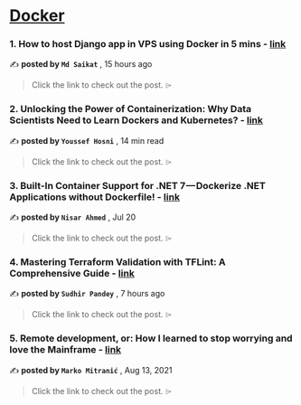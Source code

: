 
<h1><a href=https://medium.com/tag/docker/recommended target="_blank" rel="noopener noreferrer">Docker</a></h1>
<h3>1. How to host Django app in VPS using Docker in 5 mins - <a href=https://medium.com/@0xh7ml/how-to-host-django-app-in-vps-using-docker-in-5-mins-2850caa1c444?source=tag_recommended_feed---------0-84----------docker----------cd23889c_6e90_438d_8a4a_b450d482c7a4------- target="_blank" rel="noopener noreferrer">link</a></h3>

✍️ **posted by `Md Saikat`** <date> , 15 hours ago</date>

<blockquote>Click the link to check out the post. ⌲</blockquote>

<h3>2. Unlocking the Power of Containerization: Why Data Scientists Need to Learn Dockers and Kubernetes? - <a href=https://medium.com/gitconnected/unlocking-the-power-of-containerization-why-data-scientists-need-to-learn-dockers-and-kubernetes-b112456c62fc?source=tag_recommended_feed---------1-107----------docker----------cd23889c_6e90_438d_8a4a_b450d482c7a4------- target="_blank" rel="noopener noreferrer">link</a></h3>

✍️ **posted by `Youssef Hosni`** <date> , 14 min read</date>

<blockquote>Click the link to check out the post. ⌲</blockquote>

<h3>3. Built-In Container Support for .NET 7 — Dockerize .NET Applications without Dockerfile! - <a href=https://medium.com/@mahmednisar/built-in-container-support-for-net-7-dockerize-net-applications-without-dockerfile-997d4504ab9d?source=tag_recommended_feed---------2-85----------docker----------cd23889c_6e90_438d_8a4a_b450d482c7a4------- target="_blank" rel="noopener noreferrer">link</a></h3>

✍️ **posted by `Nisar Ahmed`** <date> , Jul 20</date>

<blockquote>Click the link to check out the post. ⌲</blockquote>

<h3>4. Mastering Terraform Validation with TFLint: A Comprehensive Guide - <a href=https://medium.com/@skpandey8123/mastering-terraform-validation-with-tflint-a-comprehensive-guide-eef15dc231fb?source=tag_recommended_feed---------3-84----------docker----------cd23889c_6e90_438d_8a4a_b450d482c7a4------- target="_blank" rel="noopener noreferrer">link</a></h3>

✍️ **posted by `Sudhir Pandey`** <date> , 7 hours ago</date>

<blockquote>Click the link to check out the post. ⌲</blockquote>

<h3>5. Remote development, or: How I learned to stop worrying and love the Mainframe - <a href=https://medium.com/homullus/remote-development-or-how-i-learned-to-stop-worrying-and-love-the-mainframe-90165147a57d?source=tag_recommended_feed---------4-107----------docker----------cd23889c_6e90_438d_8a4a_b450d482c7a4------- target="_blank" rel="noopener noreferrer">link</a></h3>

✍️ **posted by `Marko Mitranić`** <date> , Aug 13, 2021</date>

<blockquote>Click the link to check out the post. ⌲</blockquote>

